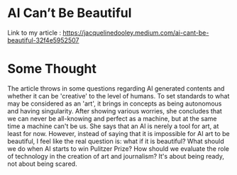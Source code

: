 # AI Can’t Be Beautiful

Link to my article : https://jacquelinedooley.medium.com/ai-cant-be-beautiful-32f4e5952507

# Some Thought
The article throws in some questions regarding AI generated contents and whether it can be 'creative' to the level of humans. To set standards to what may be considered as an 'art', it brings in concepts as being autonomous and having singularity. After showing various worries, she concludes that we can never be all-knowing and perfect as a machine, but at the same time a machine can't be us. She says that an AI is nerely a tool for art, at least for now. However, instead of saying that it is impossible for AI art to be beautiful, I feel like the real question is: what if it is beautiful? What should we do when AI starts to win Pulitzer Prize? How should we evaluate the role of technology in the creation of art and journalism? It's about being ready, not about being scared.